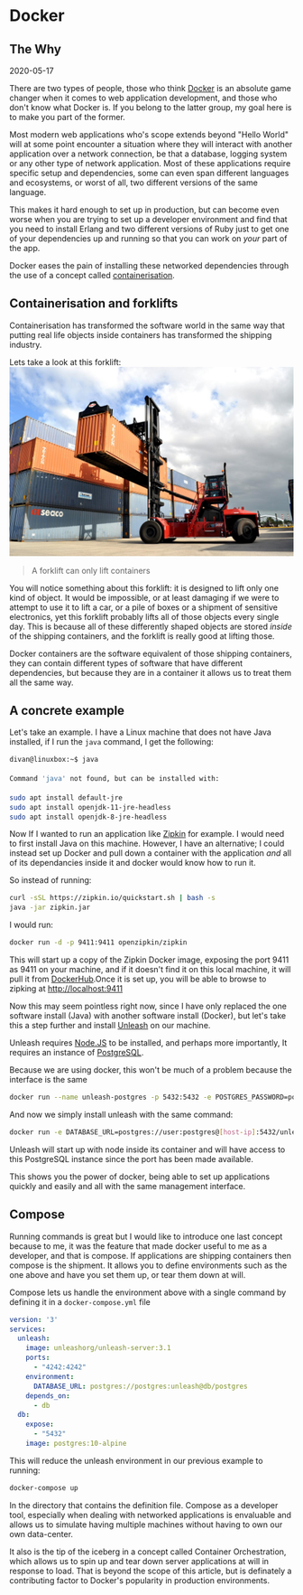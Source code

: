 <h1 class="title">Docker</h1>
<h2 class="subtitle">The Why</h2>
<span class="date">2020-05-17</span>


There are two types of people, those who think [Docker](https://www.docker.com/) is an absolute game changer when it comes to web application development, and those who don't know what Docker is. If you belong to the latter group, my goal here is to make you part of the former.

Most modern web applications who's scope extends beyond "Hello World" will at some point encounter a situation where they will interact with another application over a network connection, be that a database, logging system or any other type of network application. Most of these applications require specific setup and dependencies, some can even span different languages and ecosystems, or worst of all, two different versions of the same language.

This makes it hard enough to set up in production, but can become even worse when you are trying to set up a developer environment and find that you need to install Erlang and two different versions of Ruby just to get one of your dependencies up and running so that you can work on *your* part of the app.

Docker eases the pain of installing these networked dependencies through the use of a concept called [containerisation](https://www.docker.com/resources/what-container).


## Containerisation and forklifts

Containerisation has transformed the software world in the same way that putting real life objects inside containers has transformed the shipping industry.

Lets take a look at this forklift:
![Forklift lifting up a shipping container](t1.jpg)
> A forklift can only lift containers

You will notice something about this forklift: it is designed to lift only one kind of object. It would be impossible, or at least damaging if we were to attempt to use it to lift a car, or a pile of boxes or a shipment of sensitive electronics, yet this forklift probably lifts all of those objects every single day. This is because all of these differently shaped objects are stored *inside* of the shipping containers, and the forklift is really good at lifting those.

Docker containers are the software equivalent of those shipping containers, they can contain different types of software that have different dependencies, but because they are in a container it allows us to treat them all the same way.

## A concrete example

Let's take an example. I have a Linux machine that does not have Java installed, if I run the `java` command, I get the following:

```bash
divan@linuxbox:~$ java

Command 'java' not found, but can be installed with:

sudo apt install default-jre
sudo apt install openjdk-11-jre-headless
sudo apt install openjdk-8-jre-headless
```

Now If I wanted to run an application like [Zipkin](https://zipkin.io/pages/quickstart.html) for example. I would need to first install Java on this machine. However, I have an alternative; I could instead set up Docker and pull down a container with the application *and* all of its dependancies inside it and docker would know how to run it.

So instead of running:
```bash
curl -sSL https://zipkin.io/quickstart.sh | bash -s
java -jar zipkin.jar
```

I would run:
```bash
docker run -d -p 9411:9411 openzipkin/zipkin
```

This will start up a copy of the Zipkin Docker image, exposing the port 9411 as 9411 on your machine, and if it doesn't find it on this local machine, it will pull it from [DockerHub](https://hub.docker.com/r/openzipkin/zipkin/).Once it is set up, you will be able to browse to zipking at [http://localhost:9411](http://localhost:9411)

Now this may seem pointless right now, since I have only replaced the one software install (Java) with another software install (Docker), but let's take this a step further and install [Unleash](https://github.com/Unleash/unleash) on our machine. 

Unleash requires [Node.JS](https://nodejs.org/en/) to be installed, and perhaps more importantly, It requires an instance of [PostgreSQL](https://www.postgresql.org/).

Because we are using docker, this won't be much of a problem because the interface is the same

```bash
docker run --name unleash-postgres -p 5432:5432 -e POSTGRES_PASSWORD=postgres -d postgres
```

And now we simply install unleash with the same command:

```bash
docker run -e DATABASE_URL=postgres://user:postgres@[host-ip]:5432/unleash -p 4242:4242 -d unleashorg/unleash-server
```

Unleash will start up with node inside its container and will have access to this PostgreSQL instance since the port has been made available.

This shows you the power of docker, being able to set up applications quickly and easily and all with the same management interface.

## Compose

Running commands is great but I would like to introduce one last concept because to me, it was the feature that made docker useful to me as a developer, and that is compose. If applications are shipping containers then compose is the shipment. It allows you to define environments such as the one above and have you set them up, or tear them down at will.

Compose lets us handle the environment above with a single command by defining it in a `docker-compose.yml` file

```yaml
version: '3'
services:
  unleash:
    image: unleashorg/unleash-server:3.1
    ports:
      - "4242:4242"
    environment:
      DATABASE_URL: postgres://postgres:unleash@db/postgres
    depends_on:
      - db
  db:
    expose:
      - "5432"
    image: postgres:10-alpine
```

This will reduce the unleash environment in our previous example to running:

```bash
docker-compose up
```

In the directory that contains the definition file. Compose as a developer tool, especially when dealing with networked applications is envaluable and allows us to simulate having multiple machines without having to own our own data-center.

It also is the tip of the iceberg in a concept called Container Orchestration, which allows us to spin up and tear down server applications at will in response to load. That is beyond the scope of this article, but is definately a contributing factor to Docker's popularity in production environments.


